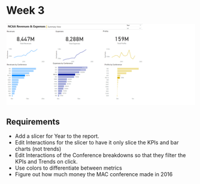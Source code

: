 # Week 3

![logo](./Week3.png)

## Requirements

- Add a slicer for Year to the report. 
- Edit Interactions for the slicer to have it only slice the KPIs and bar charts (not trends)
- Edit Interactions of the Conference breakdowns so that they filter the KPIs and Trends on click. 
- Use colors to differentiate between metrics
- Figure out how much money the MAC conference made in 2016


